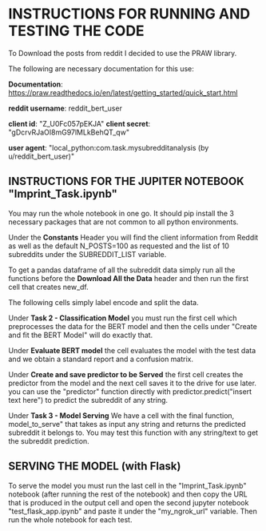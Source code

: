 ﻿# INSTRUCTIONS FOR RUNNING AND TESTING THE CODE

To Download the posts from reddit I decided to use the PRAW library.

The following are necessary documentation for this use:

**Documentation**:
https://praw.readthedocs.io/en/latest/getting_started/quick_start.html

**reddit username**: reddit_bert_user

**client id**: "Z_U0Fc057pEKJA"
**client secret**: "gDcrvRJaOI8mG97lMLkBehQT_qw"

**user agent**: "local_python:com.task.mysubredditanalysis (by u/reddit_bert_user)"


## INSTRUCTIONS FOR THE JUPITER NOTEBOOK "Imprint_Task.ipynb"

You may run the whole notebook in one go. It should pip install the 3 necessary packages that are not common to all python environments. 

Under the **Constants** Header you will find the client information from Reddit as well as the default N_POSTS=100 as requested and the list of 10 subreddits under the SUBREDDIT_LIST variable.

To get a pandas dataframe of all the subreddit data simply run all the functions before the **Download All the Data** header and then run the first cell that creates new_df.

The following cells simply label encode and split the data.

Under **Task 2 - Classification Model** you must run the first cell which preprocesses the data for the BERT model and then the cells under "Create and fit the BERT Model" will do exactly that.

Under **Evaluate BERT model** the cell evaluates the model with the test data and we obtain a standard report and a confusion matrix.

Under **Create and save predictor to be Served** the first cell creates the predictor from the model and the next cell saves it to the drive for use later.
you can use the "predictor" function directly with predictor.predict("insert text here") to predict the subreddit of any string.

Under **Task 3 - Model Serving** We have a cell with the final function, model_to_serve" that takes as input any string and returns the predicted subreddit it belongs to.
You may test this function with any string/text to get the subreddit prediction.


## SERVING THE MODEL (with Flask)

To serve the model you must run the last cell in the "Imprint_Task.ipynb" notebook (after running the rest of the notebook) and then copy the URL that is produced in the output cell and open the second jupyter notebook "test_flask_app.ipynb" and paste it under the "my_ngrok_url" variable. Then run the whole notebook for each test.


